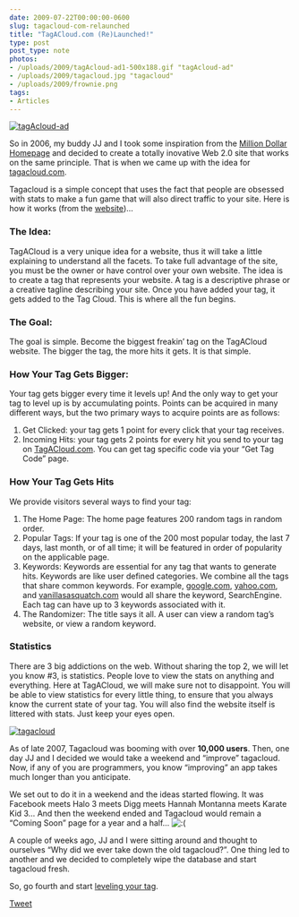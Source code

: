 ```yaml
---
date: 2009-07-22T00:00:00-0600
slug: tagacloud-com-relaunched
title: "TagACloud.com (Re)Launched!"
type: post
post_type: note
photos:
- /uploads/2009/tagAcloud-ad1-500x188.gif "tagAcloud-ad"
- /uploads/2009/tagacloud.jpg "tagacloud"
- /uploads/2009/frownie.png
tags:
- Articles
---
```


[![tagAcloud-ad](/uploads/2009/tagAcloud-ad1-500x188.gif "tagAcloud-ad")](http://brandontreb.com/wp-content/uploads/2009/07/tagAcloud-ad1.gif)




 So in 2006, my buddy JJ and I took some inspiration from the [Million Dollar Homepage](http://www.milliondollarhomepage.com/) and decided to create a totally inovative Web 2.0 site that works on the same principle. That is when we came up with the idea for [tagacloud.com](http://tagacloud.com).




 Tagacloud is a simple concept that uses the fact that people are obsessed with stats to make a fun game that will also direct traffic to your site. Here is how it works (from the [website](http://www.tagacloud.com/help/instructions))…



### The Idea:


TagACloud is a very unique idea for a website, thus it will take a little explaining to understand all the facets. To take full advantage of the site, you must be the owner or have control over your own website. The idea is to create a tag that represents your website. A tag is a descriptive phrase or a creative tagline describing your site. Once you have added your tag, it gets added to the Tag Cloud. This is where all the fun begins.


### The Goal:


The goal is simple. Become the biggest freakin’ tag on the TagACloud website. The bigger the tag, the more hits it gets. It is that simple.


### How Your Tag Gets Bigger:


Your tag gets bigger every time it levels up! And the only way to get your tag to level up is by accumulating points. Points can be acquired in many different ways, but the two primary ways to acquire points are as follows:


1. Get Clicked: your tag gets 1 point for every click that your tag receives.
2. Incoming Hits: your tag gets 2 points for every hit you send to your tag on [TagACloud.com](http://TagACloud.com). You can get tag specific code via your “Get Tag Code” page.


### How Your Tag Gets Hits


We provide visitors several ways to find your tag:


1. The Home Page: The home page features 200 random tags in random order.
2. Popular Tags: If your tag is one of the 200 most popular today, the last 7 days, last month, or of all time; it will be featured in order of popularity on the applicable page.
3. Keywords: Keywords are essential for any tag that wants to generate hits. Keywords are like user defined categories. We combine all the tags that share common keywords. For example, [google.com](http://google.com), [yahoo.com](http://yahoo.com), and [vanillasasquatch.com](http://vanillasasquatch.com) would all share the keyword, SearchEngine. Each tag can have up to 3 keywords associated with it.
4. The Randomizer: The title says it all. A user can view a random tag’s website, or view a random keyword.


### Statistics


There are 3 big addictions on the web. Without sharing the top 2, we will let you know #3, is statistics. People love to view the stats on anything and everything. Here at TagACloud, we will make sure not to disappoint. You will be able to view statistics for every little thing, to ensure that you always know the current state of your tag. You will also find the website itself is littered with stats. Just keep your eyes open.  

[![tagacloud](/uploads/2009/tagacloud.jpg "tagacloud")](../wp-content/uploads/2009/07/tagacloud.jpg)


As of late 2007, Tagacloud was booming with over **10,000 users**. Then, one day JJ and I decided we would take a weekend and “improve” tagacloud. Now, if any of you are programmers, you know “improving” an app takes much longer than you anticipate.


We set out to do it in a weekend and the ideas started flowing. It was Facebook meets Halo 3 meets Digg meets Hannah Montanna meets Karate Kid 3… And then the weekend ended and Tagacloud would remain a “Coming Soon” page for a year and a half… ![:(](/uploads/2009/frownie.png)


A couple of weeks ago, JJ and I were sitting around and thought to ourselves “Why did we ever take down the old tagacloud?”. One thing led to another and we decided to completely wipe the database and start tagacloud fresh.


So, go fourth and start [leveling your tag](http://tagacloud.com).



[Tweet](http://twitter.com/share)


